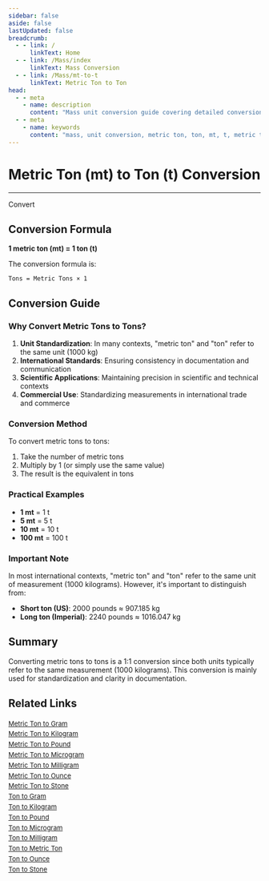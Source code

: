 ```yaml
---
sidebar: false
aside: false
lastUpdated: false
breadcrumb:
  - - link: /
      linkText: Home
  - - link: /Mass/index
      linkText: Mass Conversion
  - - link: /Mass/mt-to-t
      linkText: Metric Ton to Ton
head:
  - - meta
    - name: description
      content: "Mass unit conversion guide covering detailed conversion formulas and explanations from metric ton (mt) to ton (t)."
  - - meta
    - name: keywords
      content: "mass, unit conversion, metric ton, ton, mt, t, metric ton to ton, mass conversion guide"
---
```

# Metric Ton (mt) to Ton (t) Conversion
---
<script setup>
import { onMounted, reactive, inject, ref } from 'vue'
import { NButton, NForm, NFormItem, NInput, NInputNumber, NSelect, NCard, useMessage,NGrid ,NGi } from 'naive-ui'
import { defineClientComponent } from 'vitepress'
import { Mass } from '../files';

const convert = inject('convert')

const form = reactive({
  number: null,
  result: '',
})

const convertHandler = () => {
  if (form.number !== null && !isNaN(form.number)) {
    const convertedValue = parseFloat(form.number) * 1.0
    form.result = `${form.number}mt = ${convertedValue.toFixed(2)}t`
  } else {
    form.result = 'Please enter a valid number.'
  }
}
</script>

<n-form size="large" :model="form">
  <n-form-item label="Metric Ton (mt)">
    <n-input-number v-model:value="form.number" placeholder="Enter metric tons" style="width: 100%" />
  </n-form-item>
  <n-form-item>
    <n-button type="info" @click="convertHandler" block>Convert</n-button>
  </n-form-item>
  <n-form-item>
    <n-input v-model:value="form.result" readonly placeholder="Conversion result" />
  </n-form-item>
</n-form>

## Conversion Formula

**1 metric ton (mt) = 1 ton (t)**

The conversion formula is:
```
Tons = Metric Tons × 1
```

## Conversion Guide

### Why Convert Metric Tons to Tons?

1. **Unit Standardization**: In many contexts, "metric ton" and "ton" refer to the same unit (1000 kg)
2. **International Standards**: Ensuring consistency in documentation and communication
3. **Scientific Applications**: Maintaining precision in scientific and technical contexts
4. **Commercial Use**: Standardizing measurements in international trade and commerce

### Conversion Method

To convert metric tons to tons:
1. Take the number of metric tons
2. Multiply by 1 (or simply use the same value)
3. The result is the equivalent in tons

### Practical Examples

- **1 mt** = 1 t
- **5 mt** = 5 t
- **10 mt** = 10 t
- **100 mt** = 100 t

### Important Note

In most international contexts, "metric ton" and "ton" refer to the same unit of measurement (1000 kilograms). However, it's important to distinguish from:
- **Short ton (US)**: 2000 pounds ≈ 907.185 kg
- **Long ton (Imperial)**: 2240 pounds ≈ 1016.047 kg

## Summary

Converting metric tons to tons is a 1:1 conversion since both units typically refer to the same measurement (1000 kilograms). This conversion is mainly used for standardization and clarity in documentation.

## Related Links

<n-grid :cols="2" :x-gap="12" :y-gap="8">
  <n-gi>
    <n-card title="Other Metric Ton Conversions" size="small">
      <template #header-extra>
        <span style="font-size: 12px; color: #666;">mt conversions</span>
      </template>
      <div style="font-size: 13px; line-height: 1.6;">
        <div><a href="/Mass/mt-to-g">Metric Ton to Gram</a></div>
        <div><a href="/Mass/mt-to-kg">Metric Ton to Kilogram</a></div>
        <div><a href="/Mass/mt-to-lb">Metric Ton to Pound</a></div>
        <div><a href="/Mass/mt-to-mcg">Metric Ton to Microgram</a></div>
        <div><a href="/Mass/mt-to-mg">Metric Ton to Milligram</a></div>
        <div><a href="/Mass/mt-to-oz">Metric Ton to Ounce</a></div>
        <div><a href="/Mass/mt-to-st">Metric Ton to Stone</a></div>
      </div>
    </n-card>
  </n-gi>
  <n-gi>
    <n-card title="Ton Conversions" size="small">
      <template #header-extra>
        <span style="font-size: 12px; color: #666;">t conversions</span>
      </template>
      <div style="font-size: 13px; line-height: 1.6;">
        <div><a href="/Mass/t-to-g">Ton to Gram</a></div>
        <div><a href="/Mass/t-to-kg">Ton to Kilogram</a></div>
        <div><a href="/Mass/t-to-lb">Ton to Pound</a></div>
        <div><a href="/Mass/t-to-mcg">Ton to Microgram</a></div>
        <div><a href="/Mass/t-to-mg">Ton to Milligram</a></div>
        <div><a href="/Mass/t-to-mt">Ton to Metric Ton</a></div>
        <div><a href="/Mass/t-to-oz">Ton to Ounce</a></div>
        <div><a href="/Mass/t-to-st">Ton to Stone</a></div>
      </div>
    </n-card>
  </n-gi>
</n-grid>